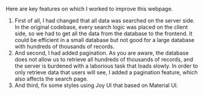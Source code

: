 Here are key features on which I worked to improve this webpage.
1. First of all, I had changed that all data was searched on the server side.
   In the original codebase, every search logic was placed on the client side, so we had to get all the data from the database to the frontend.
   It could be efficient in a small database but not good for a large database with hundreds of thousands of records.
2. And second, I had added pagination.
   As you are aware, the database does not allow us to retrieve all hundreds of thousands of records, and the server is burdened with a laborious task that loads slowly.
   In order to only retrieve data that users will see, I added a pagination feature, which also affects the search page.
3. And third, fix some styles using Joy UI that based on Material UI.